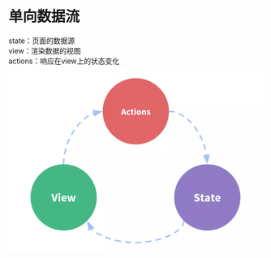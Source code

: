 # 单向数据流
state：页面的数据源  
view：渲染数据的视图  
actions：响应在view上的状态变化  
![](../img/框架/unidirectionalDataFlow.jpg)